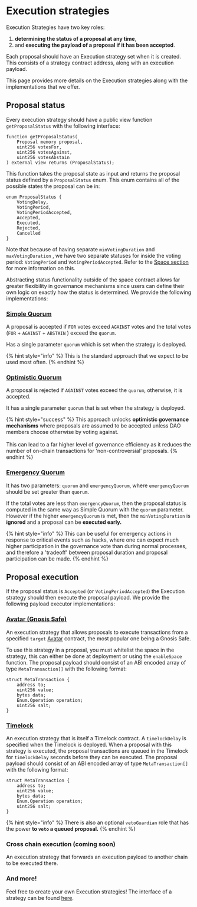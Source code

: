 # Execution strategies

Execution Strategies have two key roles:

1. **determining the status of a proposal at any time**,&#x20;
2. and **executing the payload of a proposal if it has been accepted**.&#x20;

Each proposal should have an Execution strategy set when it is created. This consists of a strategy contract address, along with an execution payload.&#x20;

This page provides more details on the Execution strategies along with the implementations that we offer.&#x20;

## Proposal status

Every execution strategy should have a public view function `getProposalStatus` with the following interface:

```solidity
function getProposalStatus(
    Proposal memory proposal,
    uint256 votesFor,
    uint256 votesAgainst,
    uint256 votesAbstain
) external view returns (ProposalStatus);
```

This function takes the proposal state as input and returns the proposal status defined by a `ProposalStatus` enum. This enum contains all of the possible states the proposal can be in: &#x20;

```solidity
enum ProposalStatus {
    VotingDelay,
    VotingPeriod,
    VotingPeriodAccepted,
    Accepted,
    Executed,
    Rejected,
    Cancelled
}
```

Note that because of having separate `minVotingDuration` and `maxVotingDuration` , we have two separate statuses for inside the voting period: `VotingPeriod` and `VotingPeriodAccepted`. Refer to the [Space section](https://app.gitbook.com/o/-LFgTZvhAg63US8GVxGf/s/Z1apxjsgt60dN7Nlmu01/\~/changes/20/protocol-sx-evm/space#deploying-a-space) for more information on this.

Abstracting status functionality outside of the space contract allows far greater flexibility in governance mechanisms since users can define their own logic on exactly how the status is determined. We provide the following implementations:&#x20;

### [Simple Quorum](https://github.com/snapshot-labs/sx-evm/blob/main/src/execution-strategies/SimpleQuorumExecutionStrategy.sol)

A proposal is accepted if `FOR` votes exceed `AGAINST` votes and the total votes (`FOR` + `AGAINST` + `ABSTAIN` ) exceed the `quorum`.

Has a single parameter `quorum` which is set when the strategy is deployed.&#x20;

{% hint style="info" %}
This is the standard approach that we expect to be used most often.&#x20;
{% endhint %}

### [Optimistic Quorum](https://github.com/snapshot-labs/sx-evm/blob/main/src/execution-strategies/OptimisticQuorumExecutionStrategy.sol)

A proposal is rejected if `AGAINST` votes exceed the `quorum`, otherwise, it is accepted.&#x20;

It has a single parameter `quorum` that is set when the strategy is deployed.

{% hint style="success" %}
This approach unlocks **optimistic governance mechanisms** where proposals are assumed to be accepted unless DAO members choose otherwise by voting against. \
\
This can lead to a far higher level of governance efficiency as it reduces the number of on-chain transactions for 'non-controversial' proposals.&#x20;
{% endhint %}

### [Emergency Quorum](https://github.com/snapshot-labs/sx-evm/blob/main/src/execution-strategies/EmergencyQuorumExecutionStrategy.sol)

It has two parameters: `quorum` and `emergencyQuorum`, where `emergencyQuorum` should be set greater than `quorum`.&#x20;

If the total votes are less than `emergencyQuorum`, then the proposal status is computed in the same way as Simple Quorum with the `quorum` parameter. However if the higher `emergencyQuorum` is met, then the `minVotingDuration` is **ignored** and a proposal can be **executed early.**&#x20;

{% hint style="info" %}
This can be useful for emergency actions in response to critical events such as hacks, where one can expect much higher participation in the governance vote than during normal processes, and therefore a 'tradeoff' between proposal duration and proposal participation can be made.&#x20;
{% endhint %}

## Proposal execution

If the proposal status is `Accepted` (or `VotingPeriodAccepted`) the Execution strategy should then execute the proposal payload. We provide the following payload executor implementations:&#x20;

### [Avatar (Gnosis Safe)](https://github.com/snapshot-labs/sx-evm/blob/main/src/execution-strategies/AvatarExecutionStrategy.sol)

An execution strategy that allows proposals to execute transactions from a specified `target` [Avatar](https://github.com/gnosis/zodiac/blob/master/contracts/interfaces/IAvatar.sol) contract, the most popular one being a Gnosis Safe.&#x20;

To use this strategy in a proposal, you must whitelist the space in the strategy, this can either be done at deployment or using the `enableSpace` function. The proposal payload should consist of an ABI encoded array of type `MetaTransaction[]` with the following format:&#x20;

```solidity
struct MetaTransaction {
    address to;
    uint256 value;
    bytes data;
    Enum.Operation operation;
    uint256 salt;
}
```

### [Timelock](https://github.com/snapshot-labs/sx-evm/blob/main/src/execution-strategies/TimelockExecutionStrategy.sol)&#x20;

An execution strategy that is itself a Timelock contract. A `timelockDelay` is specified when the Timelock is deployed. When a proposal with this strategy is executed, the proposal transactions are queued in the Timelock for `timelockDelay` seconds before they can be executed. The proposal payload should consist of an ABI encoded array of type `MetaTransaction[]` with the following format:&#x20;

```solidity
struct MetaTransaction {
    address to;
    uint256 value;
    bytes data;
    Enum.Operation operation;
    uint256 salt;
}
```



{% hint style="info" %}
There is also an optional `vetoGuardian` role that has the power **to `veto` a queued proposal.**&#x20;
{% endhint %}

### Cross chain execution (coming soon)

An execution strategy that forwards an execution payload to another chain to be executed there.&#x20;

### And more!

Feel free to create your own Execution strategies! The interface of a strategy can be found [here](https://github.com/snapshot-labs/sx-evm/blob/main/src/interfaces/IExecutionStrategy.sol).
